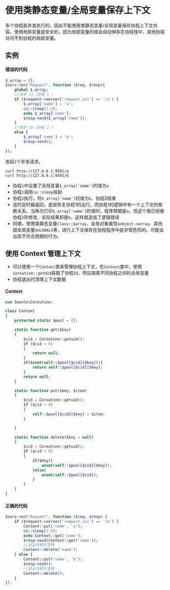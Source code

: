 # 使用类静态变量/全局变量保存上下文

多个协程是并发执行的，因此不能使用类静态变量/全局变量保存协程上下文内容。使用局部变量是安全的，因为局部变量的值会自动保存在协程栈中，其他协程访问不到协程的局部变量。

实例
----
#### 错误的代码
```php
$_array = [];
$serv->on("Request", function ($req, $resp){
	global $_array;
	//请求 /a（协程 1 ）
	if ($request->server['request_uri'] == '/a') {
		$_array['name'] = 'a';
		co::sleep(1.0);
		echo $_array['name'];
		$resp->end($_array['name']);
	}
	//请求 /b（协程 2 ）
	else {
		$_array['name'] = 'b';
		$resp->end();
	}
});
```

发起`2`个并发请求。
```shell
curl http://127.0.0.1:9501/a
curl http://127.0.0.1:9501/b
```

* 协程`1`中设置了全局变量`$_array['name']`的值为`a`
* 协程`1`调用`co::sleep`挂起
* 协程`2`执行，将`$_array['name']`的值为`b`，协程2结束
* 这时定时器返回，底层恢复协程1的运行。而协程1的逻辑中有一个上下文的依赖关系。当再次打印`$_array['name']`的值时，程序预期是`a`，但这个值已经被协程`2`所修改，实际结果却是`b`，这样就造成了逻辑错误
* 同理，使用类静态变量`Class::$array`、全局对象属性`$object->array`、其他超全局变量`$GLOBALS`等，进行上下文保存在协程程序中是非常危险的。可能会出现不符合预期的行为。

使用 Context 管理上下文
----
* 可以使用一个`Context`类来管理协程上下文，在`Context`类中，使用`Coroutine::getUid`获取了协程`ID`，然后隔离不同协程之间的全局变量
* 协程退出时清理上下文数据

#### Context
```php
use Swoole\Coroutine;

class Context
{
    protected static $pool = [];

    static function get($key)
    {
        $cid = Coroutine::getuid();
        if ($cid < 0)
        {
            return null;
        }
        if(isset(self::$pool[$cid][$key])){
            return self::$pool[$cid][$key];
        }
        return null;
    }

    static function put($key, $item)
    {
        $cid = Coroutine::getuid();
        if ($cid > 0)
        {
            self::$pool[$cid][$key] = $item;
        }

    }

    static function delete($key = null)
    {
        $cid = Coroutine::getuid();
        if ($cid > 0)
        {
            if($key){
                unset(self::$pool[$cid][$key]);
            }else{
                unset(self::$pool[$cid]);
            }
        }
    }
}
```

#### 正确的代码
```php
$serv->on("Request", function ($req, $resp) {
	if ($request->server['request_uri'] == '/a') {
		Context::put('name', 'a');
		co::sleep(1.0);
		echo Context::get('name');
		$resp->end(Context::get('name'));
		//退出协程时清理
		Context::delete('name');
	} else {
		Context::put('name', 'b');
		$resp->end();
		//退出协程时清理
		Context::delete();
	}
});
```